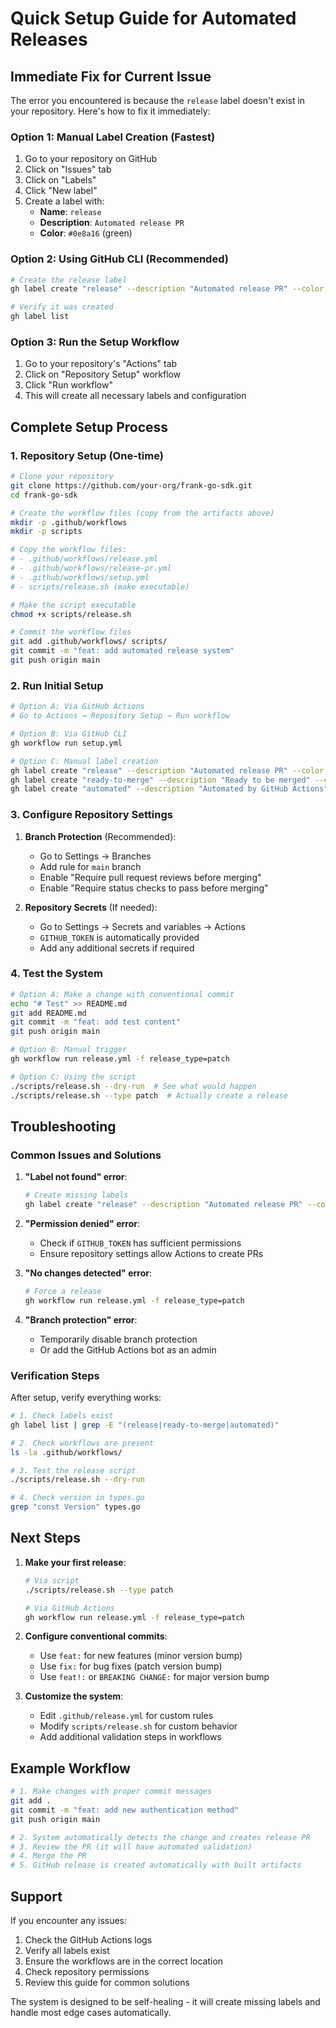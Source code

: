 # Quick Setup Guide for Automated Releases

## Immediate Fix for Current Issue

The error you encountered is because the `release` label doesn't exist in your repository. Here's how to fix it immediately:

### Option 1: Manual Label Creation (Fastest)

1. Go to your repository on GitHub
2. Click on "Issues" tab
3. Click on "Labels"
4. Click "New label"
5. Create a label with:
    - **Name**: `release`
    - **Description**: `Automated release PR`
    - **Color**: `#0e8a16` (green)

### Option 2: Using GitHub CLI (Recommended)

```bash
# Create the release label
gh label create "release" --description "Automated release PR" --color "0e8a16"

# Verify it was created
gh label list
```

### Option 3: Run the Setup Workflow

1. Go to your repository's "Actions" tab
2. Click on "Repository Setup" workflow
3. Click "Run workflow"
4. This will create all necessary labels and configuration

## Complete Setup Process

### 1. Repository Setup (One-time)

```bash
# Clone your repository
git clone https://github.com/your-org/frank-go-sdk.git
cd frank-go-sdk

# Create the workflow files (copy from the artifacts above)
mkdir -p .github/workflows
mkdir -p scripts

# Copy the workflow files:
# - .github/workflows/release.yml
# - .github/workflows/release-pr.yml
# - .github/workflows/setup.yml
# - scripts/release.sh (make executable)

# Make the script executable
chmod +x scripts/release.sh

# Commit the workflow files
git add .github/workflows/ scripts/
git commit -m "feat: add automated release system"
git push origin main
```

### 2. Run Initial Setup

```bash
# Option A: Via GitHub Actions
# Go to Actions → Repository Setup → Run workflow

# Option B: Via GitHub CLI
gh workflow run setup.yml

# Option C: Manual label creation
gh label create "release" --description "Automated release PR" --color "0e8a16"
gh label create "ready-to-merge" --description "Ready to be merged" --color "0e8a16"
gh label create "automated" --description "Automated by GitHub Actions" --color "0052cc"
```

### 3. Configure Repository Settings

1. **Branch Protection** (Recommended):
    - Go to Settings → Branches
    - Add rule for `main` branch
    - Enable "Require pull request reviews before merging"
    - Enable "Require status checks to pass before merging"

2. **Repository Secrets** (If needed):
    - Go to Settings → Secrets and variables → Actions
    - `GITHUB_TOKEN` is automatically provided
    - Add any additional secrets if required

### 4. Test the System

```bash
# Option A: Make a change with conventional commit
echo "# Test" >> README.md
git add README.md
git commit -m "feat: add test content"
git push origin main

# Option B: Manual trigger
gh workflow run release.yml -f release_type=patch

# Option C: Using the script
./scripts/release.sh --dry-run  # See what would happen
./scripts/release.sh --type patch  # Actually create a release
```

## Troubleshooting

### Common Issues and Solutions

1. **"Label not found" error**:
   ```bash
   # Create missing labels
   gh label create "release" --description "Automated release PR" --color "0e8a16"
   ```

2. **"Permission denied" error**:
    - Check if `GITHUB_TOKEN` has sufficient permissions
    - Ensure repository settings allow Actions to create PRs

3. **"No changes detected" error**:
   ```bash
   # Force a release
   gh workflow run release.yml -f release_type=patch
   ```

4. **"Branch protection" error**:
    - Temporarily disable branch protection
    - Or add the GitHub Actions bot as an admin

### Verification Steps

After setup, verify everything works:

```bash
# 1. Check labels exist
gh label list | grep -E "(release|ready-to-merge|automated)"

# 2. Check workflows are present
ls -la .github/workflows/

# 3. Test the release script
./scripts/release.sh --dry-run

# 4. Check version in types.go
grep "const Version" types.go
```

## Next Steps

1. **Make your first release**:
   ```bash
   # Via script
   ./scripts/release.sh --type patch
   
   # Via GitHub Actions
   gh workflow run release.yml -f release_type=patch
   ```

2. **Configure conventional commits**:
    - Use `feat:` for new features (minor version bump)
    - Use `fix:` for bug fixes (patch version bump)
    - Use `feat!:` or `BREAKING CHANGE:` for major version bump

3. **Customize the system**:
    - Edit `.github/release.yml` for custom rules
    - Modify `scripts/release.sh` for custom behavior
    - Add additional validation steps in workflows

## Example Workflow

```bash
# 1. Make changes with proper commit messages
git add .
git commit -m "feat: add new authentication method"
git push origin main

# 2. System automatically detects the change and creates release PR
# 3. Review the PR (it will have automated validation)
# 4. Merge the PR
# 5. GitHub release is created automatically with built artifacts
```

## Support

If you encounter any issues:

1. Check the GitHub Actions logs
2. Verify all labels exist
3. Ensure the workflows are in the correct location
4. Check repository permissions
5. Review this guide for common solutions

The system is designed to be self-healing - it will create missing labels and handle most edge cases automatically.